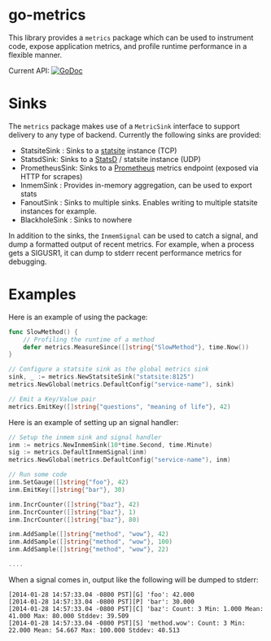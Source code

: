go-metrics
==========

This library provides a `metrics` package which can be used to instrument code,
expose application metrics, and profile runtime performance in a flexible manner.

Current API: [![GoDoc](https://godoc.org/github.com/armon/go-metrics?status.svg)](https://godoc.org/github.com/armon/go-metrics)

Sinks
=====

The `metrics` package makes use of a `MetricSink` interface to support delivery
to any type of backend. Currently the following sinks are provided:

* StatsiteSink : Sinks to a [statsite](https://github.com/armon/statsite/) instance (TCP)
* StatsdSink: Sinks to a [StatsD](https://github.com/etsy/statsd/) / statsite instance (UDP)
* PrometheusSink: Sinks to a [Prometheus](http://prometheus.io/) metrics endpoint (exposed via HTTP for scrapes)
* InmemSink : Provides in-memory aggregation, can be used to export stats
* FanoutSink : Sinks to multiple sinks. Enables writing to multiple statsite instances for example.
* BlackholeSink : Sinks to nowhere

In addition to the sinks, the `InmemSignal` can be used to catch a signal,
and dump a formatted output of recent metrics. For example, when a process gets
a SIGUSR1, it can dump to stderr recent performance metrics for debugging.

Examples
========

Here is an example of using the package:

```go
func SlowMethod() {
    // Profiling the runtime of a method
    defer metrics.MeasureSince([]string{"SlowMethod"}, time.Now())
}

// Configure a statsite sink as the global metrics sink
sink, _ := metrics.NewStatsiteSink("statsite:8125")
metrics.NewGlobal(metrics.DefaultConfig("service-name"), sink)

// Emit a Key/Value pair
metrics.EmitKey([]string{"questions", "meaning of life"}, 42)
```

Here is an example of setting up an signal handler:

```go
// Setup the inmem sink and signal handler
inm := metrics.NewInmemSink(10*time.Second, time.Minute)
sig := metrics.DefaultInmemSignal(inm)
metrics.NewGlobal(metrics.DefaultConfig("service-name"), inm)

// Run some code
inm.SetGauge([]string{"foo"}, 42)
inm.EmitKey([]string{"bar"}, 30)

inm.IncrCounter([]string{"baz"}, 42)
inm.IncrCounter([]string{"baz"}, 1)
inm.IncrCounter([]string{"baz"}, 80)

inm.AddSample([]string{"method", "wow"}, 42)
inm.AddSample([]string{"method", "wow"}, 100)
inm.AddSample([]string{"method", "wow"}, 22)

....
```

When a signal comes in, output like the following will be dumped to stderr:

    [2014-01-28 14:57:33.04 -0800 PST][G] 'foo': 42.000
    [2014-01-28 14:57:33.04 -0800 PST][P] 'bar': 30.000
    [2014-01-28 14:57:33.04 -0800 PST][C] 'baz': Count: 3 Min: 1.000 Mean: 41.000 Max: 80.000 Stddev: 39.509
    [2014-01-28 14:57:33.04 -0800 PST][S] 'method.wow': Count: 3 Min: 22.000 Mean: 54.667 Max: 100.000 Stddev: 40.513

